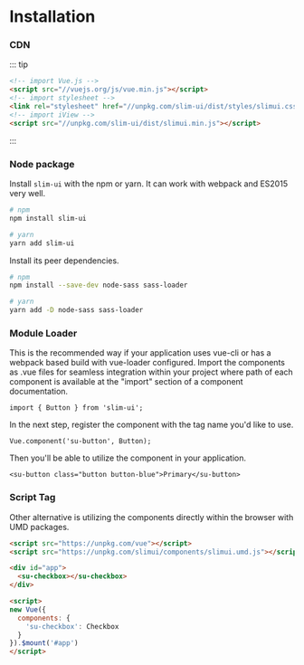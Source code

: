# Installation

### CDN
::: tip
```html
<!-- import Vue.js -->
<script src="//vuejs.org/js/vue.min.js"></script>
<!-- import stylesheet -->
<link rel="stylesheet" href="//unpkg.com/slim-ui/dist/styles/slimui.css">
<!-- import iView -->
<script src="//unpkg.com/slim-ui/dist/slimui.min.js"></script>
```
:::

### Node package

Install `slim-ui` with the npm or yarn. It can work with webpack and ES2015 very well.

```bash
# npm
npm install slim-ui
```

```bash
# yarn
yarn add slim-ui
```

Install its peer dependencies.
```bash
# npm
npm install --save-dev node-sass sass-loader
```

```bash
# yarn
yarn add -D node-sass sass-loader
```


### Module Loader
This is the recommended way if your application uses vue-cli or has a webpack based build with vue-loader configured. Import the components as .vue files for seamless integration within your project where path of each component is available at the "import" section of a component documentation.

```vue
import { Button } from 'slim-ui';
```

In the next step, register the component with the tag name you'd like to use.

```vue
Vue.component('su-button', Button);
```

Then you'll be able to utilize the component in your application.

```template
<su-button class="button button-blue">Primary</su-button>
```



### Script Tag
Other alternative is utilizing the components directly within the browser with UMD packages.

```html
<script src="https://unpkg.com/vue"></script>
<script src="https://unpkg.com/slimui/components/slimui.umd.js"></script>

<div id="app">
  <su-checkbox></su-checkbox>
</div>

<script>
new Vue({
  components: {
    'su-checkbox': Checkbox
  }
}).$mount('#app')
</script>
```

<style lang="scss" src="../.vuepress/styles/index.scss" scoped></style>
